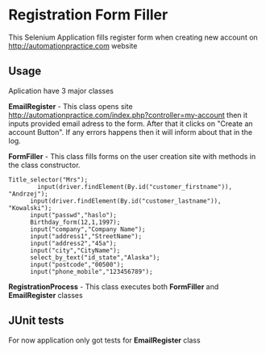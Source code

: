 # Registration Form Filler
This Selenium Application fills register form when creating new account on http://automationpractice.com website 



## Usage
Aplication have 3 major classes

**EmailRegister** - This class opens site http://automationpractice.com/index.php?controller=my-account then it inputs provided email adress to the form. After that it clicks on "Create an account Button". If any errors happens then it will inform about that in the log.

**FormFiller** - This class fills forms on the user creation site with methods in the class constructor. 



```
Title_selector("Mrs");
        input(driver.findElement(By.id("customer_firstname")), "Andrzej");
      input(driver.findElement(By.id("customer_lastname")), "Kowalski");
      input("passwd","haslo");
      Birthday_form(12,1,1997);
      input("company","Company Name");
      input("address1","StreetName");
      input("address2","45a");
      input("city","CityName");
      select_by_text("id_state","Alaska");
      input("postcode","00500");
      input("phone_mobile","123456789");
```
**RegistrationProcess** - This class executes both **FormFiller** and **EmailRegister** classes

## JUnit tests
For now application only got tests for **EmailRegister** class
